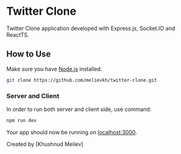 # Twitter Clone

Twitter Clone application developed with Express.js, Socket.IO and ReactTS.

## How to Use

Make sure you have [Node.js](http://nodejs.org/) installed.

```sh
git clone https://github.com/melievkh/twitter-clone.git
```

### Server and Client

In order to run both server and client side, use command:

```sh
npm run dev
```

Your app should now be running on [localhost:3000](http://localhost:3000/).

Created by [Khushnud Meliev]
